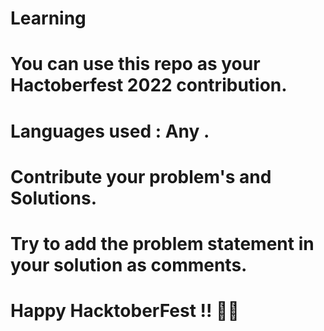 # Learning
# You can use this repo as your Hactoberfest 2022 contribution.
# Languages used : Any .
# Contribute your problem's and Solutions.
# Try to add the problem statement in your solution as comments.
# Happy HacktoberFest !! 🙌😄

